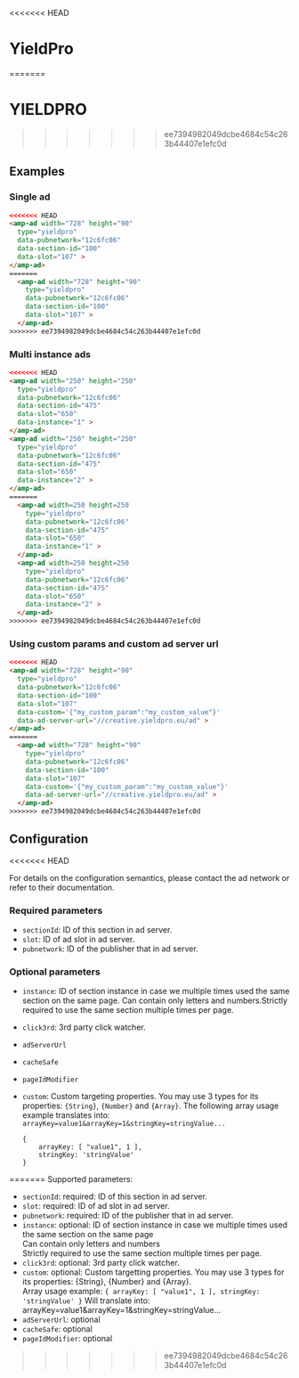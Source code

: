 <!---
Copyright 2015 The AMP HTML Authors. All Rights Reserved.

Licensed under the Apache License, Version 2.0 (the "License");
you may not use this file except in compliance with the License.
You may obtain a copy of the License at

      http://www.apache.org/licenses/LICENSE-2.0

Unless required by applicable law or agreed to in writing, software
distributed under the License is distributed on an "AS-IS" BASIS,
WITHOUT WARRANTIES OR CONDITIONS OF ANY KIND, either express or implied.
See the License for the specific language governing permissions and
limitations under the License.
-->

<<<<<<< HEAD
# YieldPro
=======
# YIELDPRO
>>>>>>> ee7394982049dcbe4684c54c263b44407e1efc0d

## Examples

### Single ad

```html
<<<<<<< HEAD
<amp-ad width="728" height="90"
  type="yieldpro" 
  data-pubnetwork="12c6fc06"
  data-section-id="100"
  data-slot="107" >
</amp-ad>
=======
  <amp-ad width="728" height="90"
    type="yieldpro" 
    data-pubnetwork="12c6fc06"
    data-section-id="100"
    data-slot="107" >
  </amp-ad>
>>>>>>> ee7394982049dcbe4684c54c263b44407e1efc0d
```

### Multi instance ads

```html
<<<<<<< HEAD
<amp-ad width="250" height="250"
  type="yieldpro"
  data-pubnetwork="12c6fc06"
  data-section-id="475"
  data-slot="650"
  data-instance="1" >
</amp-ad>
<amp-ad width="250" height="250"
  type="yieldpro"
  data-pubnetwork="12c6fc06"
  data-section-id="475"
  data-slot="650"
  data-instance="2" >
</amp-ad>
=======
  <amp-ad width=250 height=250
    type="yieldpro"
    data-pubnetwork="12c6fc06"
    data-section-id="475"
    data-slot="650"
    data-instance="1" >
  </amp-ad>
  <amp-ad width=250 height=250
    type="yieldpro"
    data-pubnetwork="12c6fc06"
    data-section-id="475"
    data-slot="650"
    data-instance="2" >
  </amp-ad>
>>>>>>> ee7394982049dcbe4684c54c263b44407e1efc0d
```

### Using custom params and custom ad server url

```html
<<<<<<< HEAD
<amp-ad width="728" height="90"
  type="yieldpro" 
  data-pubnetwork="12c6fc06"
  data-section-id="100"
  data-slot="107"
  data-custom='{"my_custom_param":"my_custom_value"}'
  data-ad-server-url="//creative.yieldpro.eu/ad" >
</amp-ad>
=======
  <amp-ad width="728" height="90"
    type="yieldpro" 
    data-pubnetwork="12c6fc06"
    data-section-id="100"
    data-slot="107"
    data-custom='{"my_custom_param":"my_custom_value"}'
    data-ad-server-url="//creative.yieldpro.eu/ad" >
  </amp-ad>
>>>>>>> ee7394982049dcbe4684c54c263b44407e1efc0d
```

## Configuration

<<<<<<< HEAD

For details on the configuration semantics, please contact the ad network or refer to their documentation. 

### Required parameters

- `sectionId`: ID of this section in ad server.
- `slot`: ID of ad slot in ad server.
- `pubnetwork`: ID of the publisher that in ad server.

### Optional parameters

- `instance`: ID of section instance in case we multiple times used the same section on the same page. Can contain only letters and numbers.Strictly required to use the same section multiple times per page.
- `click3rd`: 3rd party click watcher. 
- `adServerUrl` 
- `cacheSafe`
- `pageIdModifier`
- `custom`: Custom targeting properties. You may use 3 types for its properties: `{String}`, `{Number}` and `{Array}`. The following array usage example translates into: `arrayKey=value1&arrayKey=1&stringKey=stringValue...`

  ```text
  {
      arrayKey: [ "value1", 1 ],
      stringKey: 'stringValue'
  }
  ```
                    

=======
Supported parameters:

- `sectionId`: required: ID of this section in ad server.
- `slot`: required: ID of ad slot in ad server.
- `pubnetwork`: required: ID of the publisher that in ad server.
- `instance`: optional: ID of section instance in case we multiple times used the same section on the same page<br/>
                      Can contain only letters and numbers<br/>
                      Strictly required to use the same section multiple times per page.
- `click3rd`: optional: 3rd party click watcher. 
- `custom`: optional: Custom targetting properties. You may use 3 types for its properties: {String}, {Number} and {Array}.<br/>
                    Array usage example:
                    ```
                    {
                        arrayKey: [ "value1", 1 ],
                        stringKey: 'stringValue'
                    }
                    ```
                    Will translate into: arrayKey=value1&arrayKey=1&stringKey=stringValue...
- `adServerUrl`: optional 
- `cacheSafe`: optional
- `pageIdModifier`: optional 
>>>>>>> ee7394982049dcbe4684c54c263b44407e1efc0d
